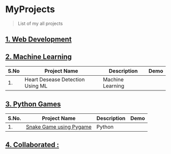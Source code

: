 # MyProjects

> List of my all projects

## [1. Web Development](web-dev/)


## [2. Machine Learning](#)

|S.No| Project Name|Description|Demo|
|---|---|---|---|
|1.|Heart Desease Detection Using ML|Machine Learning||

## [3. Python Games](#)

|S.No.|Project Name|Description|Demo|
|---|---|---|---|
|1.|[Snake Game using Pygame](https://github.com/dev-mdirfan/Snake-Game-Using-Python.git)|Python||

## [4. Collaborated :](#)
